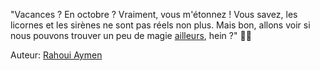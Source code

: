 "Vacances ? En octobre ? Vraiment, vous m'étonnez ! Vous savez, les licornes et les sirènes ne sont pas réels non plus. Mais bon, allons voir si nous pouvons trouver un peu de magie [ailleurs](https://github.com/xicuevasro/KALYXI-LAND), hein ?" 🌈🦄

Auteur: [Rahoui Aymen](github.com/aymenrahoui)
